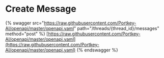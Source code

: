 # Create Message

{% swagger src="https://raw.githubusercontent.com/Portkey-AI/openapi/master/openapi.yaml" path="/threads/{thread_id}/messages" method="post" %}
[https://raw.githubusercontent.com/Portkey-AI/openapi/master/openapi.yaml](https://raw.githubusercontent.com/Portkey-AI/openapi/master/openapi.yaml)
{% endswagger %}

